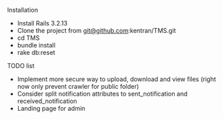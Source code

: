 Installation
- Install Rails 3.2.13
- Clone the project from git@github.com:kentran/TMS.git
- cd TMS
- bundle install
- rake db:reset

TODO list
- Implement more secure way to upload, download and view files (right now only prevent crawler for public folder)
- Consider split notification attributes to sent_notification and received_notification
- Landing page for admin